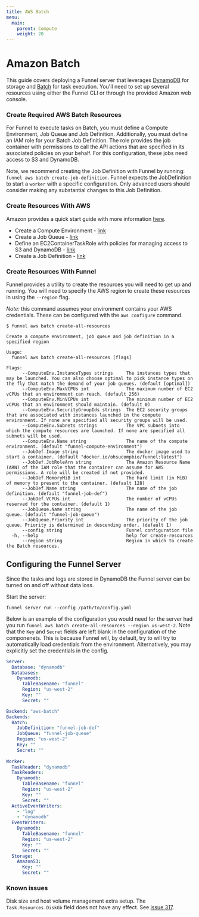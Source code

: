 ```yaml
---
title: AWS Batch
menu:
  main:
    parent: Compute
    weight: 20
---
```



# Amazon Batch

This guide covers deploying a Funnel server that leverages [DynamoDB][0] for storage
and [Batch][1] for task execution. You'll need to set up several resources 
using either the Funnel CLI or through the provided Amazon web console.

### Create Required AWS Batch Resources

For Funnel to execute tasks on Batch, you must define a Compute Environment,
Job Queue and Job Definition. Additionally, you must define an IAM role for your 
Batch Job Definition. The role provides the job container with permissions to call 
the API actions that are specified in its associated policies on your behalf. For 
this configuration, these jobs need access to S3 and DynamoDB. 

Note, we recommend creating the Job Definition with Funnel by running: `funnel aws batch create-job-definition`. 
Funnel expects the JobDefinition to start a `worker` with a specific configuration. Only 
advanced users should consider making any substantial changes to this Job Definition. 

### Create Resources With AWS

Amazon provides a quick start guide with more information [here][2]. 

* Create a Compute Environment - [link][3]
* Create a Job Queue - [link][4]
* Define an EC2ContainerTaskRole with policies for managing access to S3 and DynamoDB - [link][5]
* Create a Job Definition - [link][6]

### Create Resources With Funnel

Funnel provides a utility to create the resources you will need to get up and running.
You will need to specify the AWS region to create these resources in using the `--region` flag.

_Note:_ this command assumes your environment contains your AWS credentials. These 
can be configured with the `aws configure` command.

```
$ funnel aws batch create-all-resources

Create a compute environment, job queue and job definition in a specified region

Usage:
  funnel aws batch create-all-resources [flags]

Flags:
      --ComputeEnv.InstanceTypes strings     The instances types that may be launched. You can also choose optimal to pick instance types on the fly that match the demand of your job queues. (default [optimal])
      --ComputeEnv.MaxVCPUs int              The maximum number of EC2 vCPUs that an environment can reach. (default 256)
      --ComputeEnv.MinVCPUs int              The minimum number of EC2 vCPUs that an environment should maintain. (default 0)
      --ComputeEnv.SecurityGroupIds strings  The EC2 security groups that are associated with instances launched in the compute environment. If none are specified all security groups will be used.
      --ComputeEnv.Subnets strings           The VPC subnets into which the compute resources are launched. If none are specified all subnets will be used.
      --ComputeEnv.Name string               The name of the compute environment. (default "funnel-compute-environment")
      --JobDef.Image string                  The docker image used to start a container. (default "docker.io/ohsucompbio/funnel:latest")
      --JobDef.JobRoleArn string             The Amazon Resource Name (ARN) of the IAM role that the container can assume for AWS permissions. A role will be created if not provided.
      --JobDef.MemoryMiB int                 The hard limit (in MiB) of memory to present to the container. (default 128)
      --JobDef.Name string                   The name of the job definition. (default "funnel-job-def")
      --JobDef.VCPUs int                     The number of vCPUs reserved for the container. (default 1)
      --JobQueue.Name string                 The name of the job queue. (default "funnel-job-queue")
      --JobQueue.Priority int                The priority of the job queue. Priority is determined in descending order. (default 1)
      --config string                        Funnel configuration file
  -h, --help                                 help for create-resources
      --region string                        Region in which to create the Batch resources.
```


## Configuring the Funnel Server

Since the tasks and logs are stored in DynamoDB the Funnel server can be turned 
on and off without data loss. 


Start the server:

```
funnel server run --config /path/to/config.yaml
```

Below is an example of the configuration you would need for the server had you 
run `funnel aws batch create-all-resources --region us-west-2`. Note that the `Key`
and `Secret` fields are left blank in the configuration of the componenets. This is because 
Funnel will, by default, try to will try to automatically load credentials from the environment. 
Alternatively, you may explicitly set the credentials in the config.

```YAML
Server:
  Database: "dynamodb"
  Databases:
    Dynamodb:
      TableBasename: "funnel"
      Region: "us-west-2"
      Key: ""
      Secret: ""

Backend: "aws-batch"
Backends:
  Batch:
    JobDefinition: "funnel-job-def"
    JobQueue: "funnel-job-queue" 
    Region: "us-west-2"
    Key: ""
    Secret: ""
            
Worker:
  TaskReader: "dynamodb"
  TaskReaders:
    Dynamodb:
      TableBasename: "funnel"
      Region: "us-west-2"
      Key: ""
      Secret: ""
  ActiveEventWriters:
    - "log"
    - "dynamodb"
  EventWriters:
    Dynamodb:
      TableBasename: "funnel"
      Region: "us-west-2"
      Key: ""
      Secret: ""
  Storage:
    AmazonS3:
      Key: ""
      Secret: ""
```

### Known issues

Disk size and host volume management extra setup. The `Task.Resources.DiskGb` field does not have any effect. See [issue 317](https://github.com/ohsu-comp-bio/funnel/issues/317).

[0]: http://docs.aws.amazon.com/amazondynamodb/latest/developerguide/Introduction.html
[1]: http://docs.aws.amazon.com/batch/latest/userguide/what-is-batch.html
[2]: http://docs.aws.amazon.com/batch/latest/userguide/Batch_GetStarted.html#first-run-step-2
[3]: https://us-west-2.console.aws.amazon.com/batch/home?region=us-west-2#/compute-environments/new
[4]: https://us-west-2.console.aws.amazon.com/batch/home?region=us-west-2#/queues/new
[5]: https://console.aws.amazon.com/iam/home?region=us-west-2#/roles$new?step=permissions&selectedService=EC2ContainerService&selectedUseCase=EC2ContainerTaskRole
[6]: https://us-west-2.console.aws.amazon.com/batch/home?region=us-west-2#/job-definitions/new
